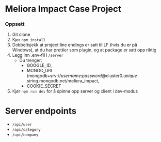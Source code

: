 # Meliora Impact Case Project

### Oppsett
1. Git clone
2. Kjør `npm install`
3. Dobbeltsjekk at project line endings er satt til LF (hvis du er på Windows), at du har prettier som plugin, og at package er satt opp riktig
4. Legg inn .env-fil i `/server`
   * Du trenger: 
     * GOOGLE_ID, 
     * MONGO_URI (mongodb+srv://*username*:*password*@cluster0.*unique string*.mongodb.net/meliora_impact, 
     * COOKIE_SECRET
5. Kjør `npm run dev` for å spinne opp server og client i dev-modus

# Server endpoints
* `/api/user`
* `/api/category`
* `/api/company`